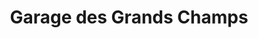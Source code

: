 ---
title: "Garage des Grands Champs"
url: /esvres/garage-des-grands-champs/
shop: Autowerkstatt
---